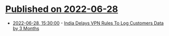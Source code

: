 # [Published on 2022-06-28](index.md)

* [2022-06-28, 15:30:00](https://yro.slashdot.org/story/22/06/28/1531212/india-delays-vpn-rules-to-log-customers-data-by-3-months?utm_source=rss1.0mainlinkanon&utm_medium=feed) - [India Delays VPN Rules To Log Customers Data by 3 Months](https://yro.slashdot.org/story/22/06/28/1531212/india-delays-vpn-rules-to-log-customers-data-by-3-months?utm_source=rss1.0mainlinkanon&utm_medium=feed)
